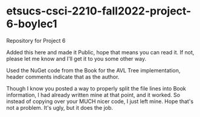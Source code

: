 # etsucs-csci-2210-fall2022-project-6-boylec1
Repository for Project 6


Added this here and made it Public, hope that means you can read it. If not, please let me know and I'll get it to you some other way.

Used the NuGet code from the Book for the AVL Tree implementation, header comments indicate that as the author.

Though I know you posted a way to properly split the file lines into Book information, I had already written mine at that point, and it worked. So instead of
copying over your MUCH nicer code, I just left mine. Hope that's not a problem. It's ugly, but it does the job.
